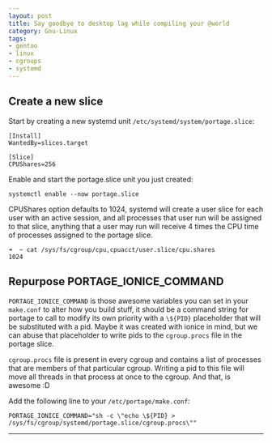 ```yaml
---
layout: post
title: Say goodbye to desktop lag while compiling your @world
category: Gnu-Linux
tags: 
- gentoo
- linux
- cgroups
- systemd
---
```


## Create a new slice

Start by creating a new systemd unit `/etc/systemd/system/portage.slice`:

```
[Install]
WantedBy=slices.target

[Slice]
CPUShares=256
```

Enable and start the portage.slice unit you just created:

```
systemctl enable --now portage.slice
```

CPUShares option defaults to 1024, systemd will create a user slice for each user with an active session, and all processes that user run will be assigned to that slice, anything that a user may run will receive 4 times the CPU time of processes assigned to the portage slice.

```
➜  ~ cat /sys/fs/cgroup/cpu,cpuacct/user.slice/cpu.shares
1024
```

## Repurpose PORTAGE_IONICE_COMMAND

`PORTAGE_IONICE_COMMAND` is those awesome variables you can set in your `make.conf` to alter how you build stuff, it should be a command string for portage to call to modify its own priority with a `\${PID}` placeholder that will be substituted with a pid. Maybe it was created with ionice in mind, but we can abuse that placeholder to write pids to the `cgroup.procs` file in the portage slice.

`cgroup.procs` file is present in every cgroup and contains a list of processes that are members of that particular cgroup. Writing a pid to this file will move all threads in that process at once to the cgroup. And that, is awesome :D

Add the following line to your `/etc/portage/make.conf`:

```
PORTAGE_IONICE_COMMAND="sh -c \"echo \${PID} > /sys/fs/cgroup/systemd/portage.slice/cgroup.procs\""
```

----
